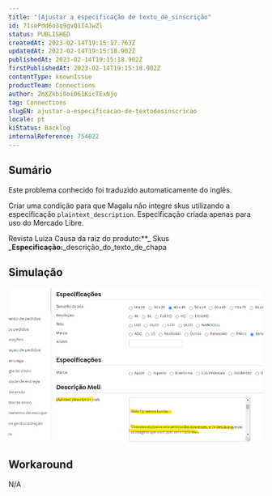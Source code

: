 ```yaml
---
title: "[Ajustar a especificação de texto_de_sinscrição"
id: 71sePdd6o3q9gvQ1I4JwZl
status: PUBLISHED
createdAt: 2023-02-14T19:15:17.763Z
updatedAt: 2023-02-14T19:15:18.902Z
publishedAt: 2023-02-14T19:15:18.902Z
firstPublishedAt: 2023-02-14T19:15:18.902Z
contentType: knownIssue
productTeam: Connections
author: 2mXZkbi0oi061KicTExNjo
tag: Connections
slugEN: ajustar-a-especificacao-de-textodesinscricao
locale: pt
kiStatus: Backlog
internalReference: 754022
---
```


## Sumário

<div class="alert alert-info">
  <p>Este problema conhecido foi traduzido automaticamente do inglês.</p>
</div>



Criar uma condição para que Magalu não integre skus utilizando a especificação `plaintext_description`.
Especificação criada apenas para uso do Mercado Libre.

Revista Luiza
Causa da raiz do produto:**_ Skus
_**Especificação:**_descrição_do_texto_de_chapa


##

## Simulação



 ![](https://raw.githubusercontent.com/vtexdocs/help-center-content/refs/heads/main/docs/pt/known-issues/Connections/ajustar-a-especificacao-de-textodesinscricao_1.png)


##

## Workaround


N/A




